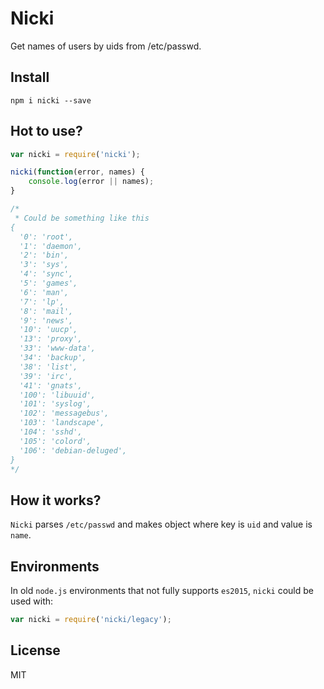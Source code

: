 Nicki
=========

Get names of users by uids from /etc/passwd.

## Install

`npm i nicki --save`

## Hot to use?

```js
var nicki = require('nicki');

nicki(function(error, names) {
    console.log(error || names);
}

/*
 * Could be something like this
{ 
  '0': 'root',
  '1': 'daemon',
  '2': 'bin',
  '3': 'sys',
  '4': 'sync',
  '5': 'games',
  '6': 'man',
  '7': 'lp',
  '8': 'mail',
  '9': 'news',
  '10': 'uucp',
  '13': 'proxy',
  '33': 'www-data',
  '34': 'backup',
  '38': 'list',
  '39': 'irc',
  '41': 'gnats',
  '100': 'libuuid',
  '101': 'syslog',
  '102': 'messagebus',
  '103': 'landscape',
  '104': 'sshd',
  '105': 'colord',
  '106': 'debian-deluged',
}
*/
```

## How it works?

`Nicki` parses `/etc/passwd` and makes object where key is `uid` and value is `name`.

## Environments

In old `node.js` environments that not fully supports `es2015`, `nicki` could be used with:

```js
var nicki = require('nicki/legacy');
```

## License

MIT
